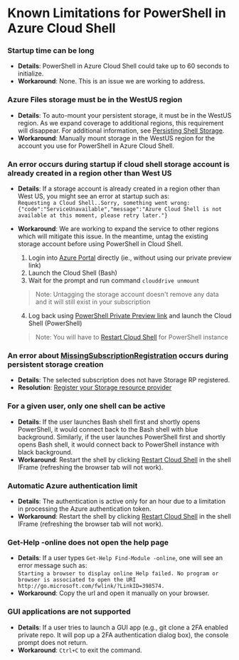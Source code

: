 # Known Limitations for PowerShell in Azure Cloud Shell

### Startup time can be long
  - **Details**: PowerShell in Azure Cloud Shell could take up to 60 seconds to initialize.
  - **Workaround**: None. This is an issue we are working to address.

### Azure Files storage must be in the WestUS region
  - **Details**: To auto-mount your persistent storage, it must be in the WestUS region. As we expand coverage to additional regions, this requirement will disappear. For additional information, see [Persisting Shell Storage](https://docs.microsoft.com/azure/cloud-shell/persisting-shell-storage).
  - **Workaround**: Manually mount storage in the WestUS region for the account you use for PowerShell in Azure Cloud Shell.

### An error occurs during startup if cloud shell storage account is already created in a region other than West US 
  - **Details**: If a storage account is already created in a region other than West US, you might see an error at startup such as:\
    `Requesting a Cloud Shell..Sorry, something went wrong: {"code":"ServiceUnavailable","message":"Azure Cloud Shell is not available at this moment, please retry later."}`

  - **Workaround**: We are working to expand the service to other regions which will mitigate this issue. In the meantime, untag the existing storage account before using PowerShell in Cloud Shell. 
      1.	Login into [Azure Portal](https://portal.azure.com) directly (ie., without using our private preview link)
      2.	Launch the Cloud Shell (Bash)
      3.	Wait for the prompt and run command `clouddrive unmount`
      > Note: Untagging the storage account doesn't remove any data and it will still exist in your subscription

      4.	Log back using [PowerShell Private Preview link](https://aka.ms/PSCloudPreview) and launch the Cloud Shell (PowerShell) 
      > Note: You will have to [Restart Cloud Shell](media/shell-recycle.png) for PowerShell instance

### An error about [MissingSubscriptionRegistration](media/storageRP-error.jpg) occurs during persistent storage creation
  - **Details**: The selected subscription does not have Storage RP registered.
  - **Resolution**: [Register your Storage resource provider](https://docs.microsoft.com/en-us/azure/azure-resource-manager/resource-manager-common-deployment-errors#noregisteredproviderfound)

### For a given user, only one shell can be active
  - **Details**: If the user launches Bash shell first and shortly opens PowerShell, it would connect back to the Bash shell with blue background.
  Similarly, if the user launches PowerShell first and shortly opens Bash shell, it would connect back to PowerShell instance with black background.
  - **Workaround**: Restart the shell by clicking [Restart Cloud Shell](media/shell-recycle.png) in the shell IFrame (refreshing the browser tab will not work).

### Automatic Azure authentication limit
  - **Details**: The authentication is active only for an hour due to a limitation in processing the Azure authentication token.
  - **Workaround**: Restart the shell by clicking [Restart Cloud Shell](media/shell-recycle.png) in the shell IFrame (refreshing the browser tab will not work).

### Get-Help -online does not open the help page
  - **Details**: If a user types `Get-Help Find-Module -online`, one will see an error message such as:\
  `Starting a browser to display online Help failed. No program or browser is associated to open the URI http://go.microsoft.com/fwlink/?LinkID=398574.`
  - **Workaround**: Copy the url and open it manually on your browser.

### GUI applications are not supported
  - **Details**: If a user tries to launch a GUI app (e.g., git clone a 2FA enabled private repo. It will pop up a 2FA authentication dialog box), the console prompt does not return.
  - **Workaround**: `Ctrl+C` to exit the command.
